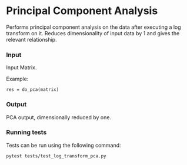 # Principal Component Analysis

Performs principal component analysis on the data after executing a log transform on it. Reduces dimensionality of input data by 1 and gives the relevant relationship.

### Input

Input Matrix.

Example:

```
res = do_pca(matrix)
```

### Output

PCA output, dimensionally reduced by one.

### Running tests

Tests can be run using the following command:

```
pytest tests/test_log_transform_pca.py
```
